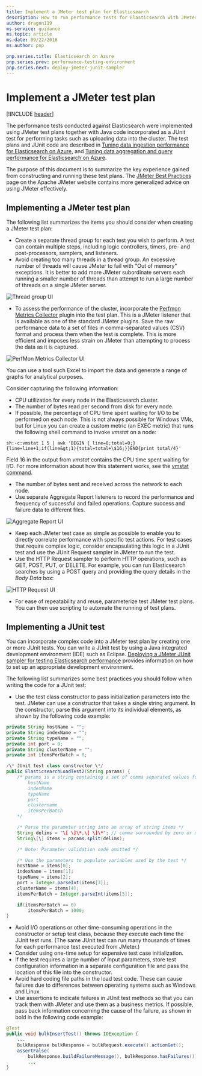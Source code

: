```yaml
---
title: Implement a JMeter test plan for Elasticsearch
description: How to run performance tests for Elasticsearch with JMeter.
author: dragon119
ms.service: guidance
ms.topic: article
ms.date: 09/22/2016
ms.author: pnp

pnp.series.title: Elasticsearch on Azure
pnp.series.prev: performance-testing-environment
pnp.series.next: deploy-jmeter-junit-sampler
---
```

# Implement a JMeter test plan 
[!INCLUDE [header](../_includes/header.md)]

The performance tests conducted against Elasticsearch were implemented using JMeter test plans 
together with Java code incorporated as a JUnit test for performing tasks such as uploading data into 
the cluster. The test plans and JUnit code are described in [Tuning data ingestion performance for Elasticsearch on Azure][Tuning data ingestion performance for Elasticsearch on Azure], and 
[Tuning data aggregation and query performance for Elasticsearch on Azure][Tuning data aggregation and query performance for Elasticsearch on Azure].

The purpose of this document is to summarize the key experience gained from constructing and running 
these test plans. The [JMeter Best Practices](http://jmeter.apache.org/usermanual/best-practices.html) 
page on the Apache JMeter website contains more generalized advice on using JMeter effectively.

## Implementing a JMeter test plan
The following list summarizes the items you should consider when creating a JMeter test plan:

* Create a separate thread group for each test you wish to perform. A test can contain multiple steps, 
  including logic controllers, timers, pre- and post-processors, samplers, and listeners.
* Avoid creating too many threads in a thread group. An excessive number of threads will cause 
  JMeter to fail with "Out of memory" exceptions. It is better to add more JMeter subordinate servers 
  each running a smaller number of threads than attempt to run a large number of threads on a single 
  JMeter server.

![Thread group UI](./images/jmeter-testing1.png)

* To assess the performance of the cluster, incorporate the 
  [Perfmon Metrics Collector](http://jmeter-plugins.org/wiki/PerfMon/) plugin into the test plan. This is a JMeter listener that is available as one of the standard JMeter plugins. Save the raw performance data to a set of files in comma-separated values (CSV) format and process them when the test is complete. This is more efficient and imposes less strain on JMeter than attempting to process the data as it is captured. 

![PerfMon Metrics Collector UI](./images/jmeter-testing2.png)

You can use a tool such Excel to import the data and generate a range of graphs for analytical purposes.

Consider capturing the following information:

* CPU utilization for every node in the Elasticsearch cluster.
* The number of bytes read per second from disk for every node.
* If possible, the percentage of CPU time spent waiting for I/O to be performed on each node. 
  This is not always possible for Windows VMs, but for Linux you can create a custom metric (an EXEC metric) 
  that runs the following shell command to invoke *vmstat* on a node:

```Shell
sh:-c:vmstat 1 5 | awk 'BEGIN { line=0;total=0;}{line=line+1;if(line&gt;1){total=total+\$16;}}END{print total/4}'
```

Field 16 in the output from *vmstat* contains the CPU time spent waiting for I/O. For more information 
about how this statement works, see the [vmstat command](http://linuxcommand.org/man_pages/vmstat8.html).

* The number of bytes sent and received across the network to each node.
* Use separate Aggregate Report listeners to record the performance and frequency of successful and 
  failed operations. Capture success and failure data to different files.

![Aggregate Report UI](./images/jmeter-testing3.png)

* Keep each JMeter test case as simple as possible to enable you to directly correlate performance 
  with specific test actions. For test cases that require complex logic, consider encapsulating 
  this logic in a JUnit test and use the JUnit Request sampler in JMeter to run the test.
* Use the HTTP Request sampler to perform HTTP operations, such as GET, POST, PUT, or DELETE. 
  For example, you can run Elasticsearch searches by using a POST query and providing the query 
  details in the *Body Data* box:

![HTTP Request UI](./images/jmeter-testing4.png)

* For ease of repeatability and reuse, parameterize test JMeter test plans. You can then use 
  scripting to automate the running of test plans.

## Implementing a JUnit test
You can incorporate complex code into a JMeter test plan by creating one or more JUnit tests. 
You can write a JUnit test by using a Java integrated development environment (IDE) such as Eclipse. [Deploying a JMeter JUnit sampler for testing Elasticsearch performance][Deploying a JMeter JUnit sampler for testing Elasticsearch performance]
provides information on how to set up an appropriate development environment.

The following list summarizes some best practices you should follow when writing the code for a 
JUnit test:

* Use the test class constructor to pass initialization parameters into the test. JMeter can use a 
  constructor that takes a single string argument. In the constructor, parse this argument into its 
  individual elements, as shown by the following code example:

```Java
private String hostName = "";
private String indexName = "";
private String typeName = "";
private int port = 0;
private String clusterName = "";
private int itemsPerBatch = 0;

/\* JUnit test class constructor \*/
public ElasticsearchLoadTest2(String params) {
    /* params is a string containing a set of comma separated values for:
        hostName
        indexName
        typeName
        port
        clustername
        itemsPerBatch
    */

    /* Parse the parameter string into an array of string items */
    String delims = "\[ \]\*,\[ \]\*"; // comma surrounded by zero or more spaces
    String\[\] items = params.split(delims);

    /* Note: Parameter validation code omitted */

    /* Use the parameters to populate variables used by the test */
    hostName = items[0];
    indexName = items[1];
    typeName = items[2];
    port = Integer.parseInt(items[3]);
    clusterName = items[4];
    itemsPerBatch = Integer.parseInt(items[5]);

    if(itemsPerBatch == 0)
        itemsPerBatch = 1000;
}
```

* Avoid I/O operations or other time-consuming operations in the constructor or setup test class, because they execute each time the JUnit test runs. (The same JUnit test can run many thousands of times for each performance test executed from JMeter.)
* Consider using one-time setup for expensive test case initialization.
* If the test requires a large number of input parameters, store test configuration information
  in a separate configuration file and pass the location of this file into the constructor.
* Avoid hard coding file paths in the load test code. These can cause failures due to differences 
  between operating systems such as Windows and Linux.
* Use assertions to indicate failures in JUnit test methods so that you can track them with 
  JMeter and use them as a business metrics. If possible, pass back information concerning the cause 
  of the failure, as shown in bold in the following code example:

```Java
@Test
public void bulkInsertTest() throws IOException {
    ...
    BulkResponse bulkResponse = bulkRequest.execute().actionGet();
    assertFalse(
        bulkResponse.buildFailureMessage(), bulkResponse.hasFailures());
        ...
}
```


[Running Elasticsearch on Azure]: index.md
[Tuning Data Ingestion Performance for Elasticsearch on Azure]: data-ingestion-performance.md
[Deploying a JMeter JUnit Sampler for Testing Elasticsearch Performance]: jmeter-junit-sampler.md
[Tuning Data Aggregation and Query Performance for Elasticsearch on Azure]: data-aggregation-and-query-performance.md
